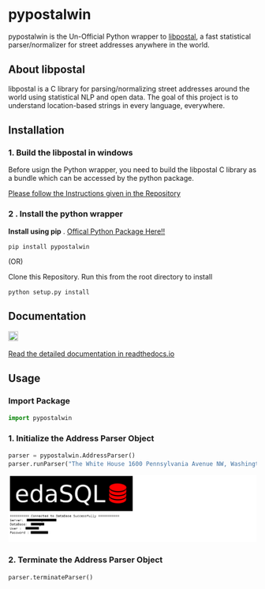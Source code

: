 # pypostalwin

pypostalwin is the Un-Official Python wrapper to [libpostal](https://github.com/openvenues/libpostal), a fast statistical parser/normalizer for street addresses anywhere in the world.

<!---[<img src="https://img.shields.io/pypi/v/edaSQL">](https://pypi.org/project/edaSQL/)
[<img src="https://img.shields.io/readthedocs/edasql">](https://edasql.readthedocs.io/en/latest/)
[<img src="https://img.shields.io/static/v1?label=license&message=MIT&color=green">](https://opensource.org/licenses/MIT)
<img src="https://img.shields.io/pypi/wheel/edaSQL">
<img src = "https://img.shields.io/pypi/pyversions/edaSQL">
<img src = "https://img.shields.io/github/commit-activity/w/selva221724/edaSQL">
<img src = "https://img.shields.io/github/languages/code-size/selva221724/edaSQL">--->

## About libpostal
libpostal is a C library for parsing/normalizing street addresses around the world using statistical NLP and open data. The goal of this project is to understand location-based strings in every language, everywhere.

## Installation

### 1. Build the libpostal in windows
Before usign the Python wrapper, you need to build the libpostal C library as a bundle which can be accessed by the python package. 

[Please follow the Instructions given in the Repository](https://pypi.org/project/pypostalwin/)

### 2 . Install the python wrapper 
**Install using pip** . [Offical Python Package Here!!](https://pypi.org/project/pypostalwin/)
```shell
pip install pypostalwin
```

(OR)

Clone this Repository. Run this from the root directory to install

```shell
python setup.py install
```

## Documentation

<img src="https://blog.readthedocs.com/_static/logo-opengraph.png"  width="20%" height="20%">

[Read the detailed documentation in readthedocs.io](https://pypostalwin.readthedocs.io/en/latest/)


## Usage

### Import Package
```python
import pypostalwin
```

### 1. Initialize the Address Parser Object
```python
parser = pypostalwin.AddressParser()
parser.runParser("The White House 1600 Pennsylvania Avenue NW, Washington, DC 20500, USA")
```

<img src="https://raw.githubusercontent.com/selva221724/edaSQL/main/readme_src/notebook_results/db_connected.png">

### 2. Terminate the Address Parser Object
```python
parser.terminateParser()
```

